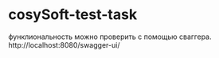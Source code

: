 # cosySoft-test-task

функлиональность можно проверить с помощью сваггера. http://localhost:8080/swagger-ui/
